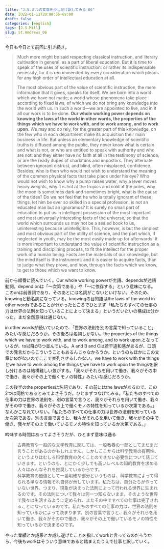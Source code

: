 ```yaml
---
title: "J.S.ミルの文章を少しだけ訳してみる 06"
date: 2022-01-11T20:00:06+09:00
draft: false
categories: [english]
tags: [J.S.Mill]
slug: St.Andrews_06
---
```


今日も今日とて前回に引き続き。

> Much more might be said respecting classical instruction, and literary cultivation in general, as a part of liberal education. But it is time to speak of the uses of scientific instruction: or rather its indispensable necessity, for it is recommended by every consideration which pleads for any high order of intellectual education at all.  
>   
> The most obvious part of the value of scientific instruction, the mere information that it gives, speaks for itself. We are born into a world which we have not made; a world whose phenomena take place according to fixed laws, of which we do not bring any knowledge into the world with us. In such a world—we are appointed to live, and in it all our work is to be done. **Our whole working power depends on knowing the laws of the world in other words, the properties of the things which we have to work with, and to work among, and to work upon.** We may and do rely, for the greater part of this knowledge, on the few who in each department make its acquisition their main business in life. But unless an elementary knowledge of scientific truths is diffused among the public, they never know what is certain and what is not, or who are entitled to speak with authority and who are not: and they either have no faith at all in the testimony of science, or are the ready dupes of charlatans and impostors. They alternate between ignorant distrust, and blind, often misplaced, confidence. Besides, who is then who would not wish to understand the meaning of the common physical facts that take place under his eye? Who would not wish to know why a pump raises water, why a lever moves heavy weights, why it is hot at the tropics and cold at the poles, why the moon is sometimes dark and sometimes bright, what is the cause of the tides? Do we not feel that he who is totally ignorant of these things, let him be ever so skilled in a special profession, is not an educated man but an ignoramus? It is surely no small part of education to put us in intelligent possession of the most important and most universally interesting facts of the universe, so that the world which surrounds us may not be a sealed book to us, uninteresting because unintelligible. This, however, is but the simplest and most obvious part of the utility of science, and the part which, if neglected in youth, may be the most easily made up for afterwards. It is more important to understand the value of scientific instruction as a training and disciplining process, to fit the intellect for the proper work of a human being. Facts are the materials of our knowledge, but the mind itself is the instrument: and it is easier to acquire facts, than to judge what they prove, and how, through the facts which we know, to get to those which we want to know.

前から順番に読んでいく。Our whole working powerが主語、dependsが述語動詞。depend onは「～次第である」や「～に依存する」という意味になる。このonは前置詞であり、そのあとには名詞がこないといけない。そのため、knowingと動名詞になっている。knowingの目的語はthe laws of the world in other wordsであることが分かったところでひとまず「私たちのすべての仕事の力は世界の法則を知っていることによって決まる」というだいたいの構成は分かった。まだ全然意味は通じない。

in other wordsが続いていたので、「世界の法則を別の言葉で知っていること」みたいな感じだろうか。その後ろは名詞しかない。the properties of the things which we have to work with, and to work among, and to work upon.となっているが、to以降が3つ並んでいる。A and B and Cは若干違和感があるが、口頭での発言だからこういうこともあるんじゃなかろうか。というのもほかにこの文章にtoがないのでここで並列させるしかない。we have to work with the thingsとwe have to work among the thingsとwe have to work upon the thingsを訳し分けるのは結構難しい気がする。「我々がそれらを用いて働き、我々がその中で働き、我々がその上で働くモノの特性」みたいな感じだろうか。

この後半のthe propertiesは名詞であり、その前にはthe lawsがあるので、この2つは同格であるとみてよさそうだ。ひとまずつなげてみる。「私たちのすべての仕事の力は世界の法則を、別の言葉で言うと、我々がそれらを用いて働き、我々がその中で働き、我々がその上で働くモノの特性を知っているか次第である。」なんかこなれていない。「私たちのすべての仕事の力は世界の法則を知っているか次第である。別の言葉で言うと、我々がそれらを用いて働き、我々がその中で働き、我々がその上で働いているモノの特性を知っているか次第である。」

吟味する時間はあってよさそうだが、ひとまず意味は通る

> 古典教育や一般的な文学教育に関しては、一般教養の一部としてまだまだ言うことがあるのかもしれません。しかしここからは科学教育の有用性、というよりはむしろ科学教育の欠くことのできない必要性について話していきます。というのも、とにかく少しでも高いレベルの知的教育を求める人々はみんなそれを推奨しているからです。  
> 科学教育の価値として一番明確な部分というものは、科学教育によって得られる単なる情報それ自体が示しています。私たちは、自分たちが作っていない世界、つまり、現象が決まった法則によって行われる世界に生まれるのです。その法則について我々は何一つ知らないまま。そのような世界で我々は生活するように定められ、またその中ですべての仕事は完了されることになっているのです。私たちのすべての仕事の力は、世界の法則を知っているかによって決まります。別の言葉で言うと、我々がそれらを用いて働き、我々がその中で働き、我々がその上で働いているモノの特性を知っているかで決まるのです。

やった業績とか成果とか成し遂げたことを指してworkと言ってるのだろうから、今後もworkはそういう意味であると踏まえたうえで仕事と訳していく。